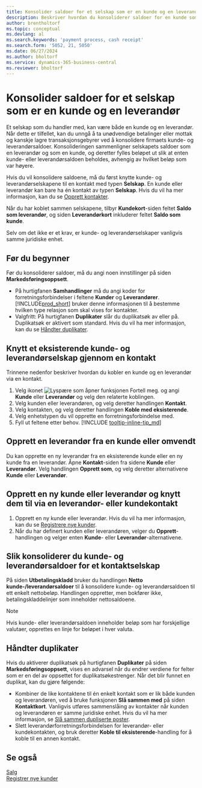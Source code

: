 ```yaml
---
title: Konsolider saldoer for et selskap som er en kunde og en leverandør
description: Beskriver hvordan du konsoliderer saldoer for en kunde som også er en leverandør.
author: brentholtorf
ms.topic: conceptual
ms.devlang: al
ms.search.keywords: 'payment process, cash receipt'
ms.search.form: '5052, 21, 5050'
ms.date: 06/27/2024
ms.author: bholtorf
ms.service: dynamics-365-business-central
ms.reviewer: bholtorf
---
```

# Konsolider saldoer for et selskap som er en kunde og en leverandør
Et selskap som du handler med, kan være både en kunde og en leverandør. Når dette er tilfellet, kan du unngå å ta unødvendige betalinger eller mottak og kanskje lagre transaksjonsgebyrer ved å konsolidere firmaets kunde- og leverandørsaldoer. Konsolideringen sammenligner selskapets saldoer som en leverandør og som en kunde, og deretter fylles beløpet ut slik at enten kunde- eller leverandørsaldoen beholdes, avhengig av hvilket beløp som var høyere. 

Hvis du vil konsolidere saldoene, må du først knytte kunde- og leverandørselskapene til en kontakt med typen **Selskap**. En kunde eller leverandør kan bare ha én kontakt av typen **Selskap**. Hvis du vil ha mer informasjon, kan du se [Opprett kontakter](marketing-create-contact-companies.md).

Når du har koblet sammen selskapene, tilbyr **Kundekort**-siden feltet **Saldo som leverandør**, og siden **Leverandørkort** inkluderer feltet **Saldo som kunde**.

Selv om det ikke er et krav, er kunde- og leverandørselskaper vanligvis samme juridiske enhet. 

## Før du begynner
Før du konsoliderer saldoer, må du angi noen innstillinger på siden **Markedsføringsoppsett**. 

* På hurtigfanen **Samhandlinger** må du angi koder for forretningsforbindelser i feltene **Kunder** og **Leverandører**. [!INCLUDE[prod_short](includes/prod_short.md)] bruker denne informasjonen til å bestemme hvilken type relasjon som skal vises for kontakter. 
* Valgfritt: På hurtigfanen **Duplikater** slår du duplikatsøk av eller på. Duplikatsøk er aktivert som standard. Hvis du vil ha mer informasjon, kan du se [Håndter duplikater](#handling-duplicates). 

## Knytt et eksisterende kunde- og leverandørselskap gjennom en kontakt
Trinnene nedenfor beskriver hvordan du kobler en kunde og en leverandør via en kontakt.

1. Velg ikonet ![Lyspære som åpner funksjonen Fortell meg.](media/ui-search/search_small.png "Fortell hva du vil gjøre") og angi **Kunde** eller **Leverandør** og velg den relaterte koblingen.
2. Velg kunden eller leverandøren, og velg deretter handlingen **Kontakt**.   
3. Velg kontakten, og velg deretter handlingen **Koble med eksisterende**.
4. Velg enhetstypen du vil opprette en forretningsforbindelse med.
5. Fyll ut feltene etter behov. [!INCLUDE [tooltip-inline-tip_md](includes/tooltip-inline-tip_md.md)]

## Opprett en leverandør fra en kunde eller omvendt
Du kan opprette en ny leverandør fra en eksisterende kunde eller en ny kunde fra en leverandør. Åpne **Kontakt**-siden fra sidene **Kunde** eller **Leverandør**. Velg handlingen **Opprett som**, og velg deretter alternativene **Kunde** eller **Leverandør**. 

## Opprett en ny kunde eller leverandør og knytt dem til via en leverandør- eller kundekontakt
1. Opprett en ny kunde eller leverandør. Hvis du vil ha mer informasjon, kan du se [Registrere nye kunder](sales-how-register-new-customers.md).
2. Når du har definert kunden eller leverandøren, velger du **Opprett**-handlingen og velger enten **Kunde**- eller **Leverandør**-alternativene. 

## Slik konsoliderer du kunde- og leverandørsaldoer for et kontaktselskap
På siden **Utbetalingskladd** bruker du handlingen **Netto kunde-/leverandørsaldoer** til å konsolidere kunde- og leverandørsaldoen til ett enkelt nettobeløp. Handlingen oppretter, men bokfører ikke, betalingskladdelinjer som inneholder nettosaldoene.

> [!NOTE]
> Hvis kunde- eller leverandørsaldoen inneholder beløp som har forskjellige valutaer, opprettes en linje for beløpet i hver valuta.

## Håndter duplikater
Hvis du aktiverer duplikatsøk på hurtigfanen **Duplikater** på siden **Markedsføringsoppsett**, vises en advarsel når du endrer verdiene for felter som er en del av oppsettet for duplikatsøkestrenger. Når det blir funnet en duplikat, kan du gjøre følgende:

* Kombiner de like kontaktene til én enkelt kontakt som er lik både kunden og leverandøren, ved å bruke funksjonen **Slå sammen med** på siden **Kontaktkort**. Vanligvis utføres sammenslåing av kontakter når kunden og leverandøren er samme juridiske enhet. Hvis du vil ha mer informasjon, se [Slå sammen dupliserte poster](sales-how-merge-duplicate-records.md). 
* Slett leverandørforretningsforbindelsen for leverandør- eller kundekontakten, og bruk deretter **Koble til eksisterende**-handling for å koble til en annen kontakt.    

## Se også
[Salg](sales-manage-sales.md)  
[Registrer nye kunder](sales-how-register-new-customers.md)  
